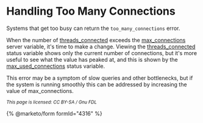 
# Handling Too Many Connections

Systems that get too busy can return the `too_many_connections` error.


When the number of [threads_connected](server-status-variables.md#threads_connected) exceeds the [max_connections](server-system-variables.md#max_connections) server variable, it's time to make a change. Viewing the [threads_connected](server-status-variables.md#threads_connected) status variable shows only the current number of connections, but it's more useful to see what the value has peaked at, and this is shown by the [max_used_connections](server-status-variables.md#max_used_connections) status variable.


This error may be a symptom of slow queries and other bottlenecks, but if the system is running smoothly this can be addressed by increasing the value of max_connections.


<sub>_This page is licensed: CC BY-SA / Gnu FDL_</sub>


{% @marketo/form formId="4316" %}
